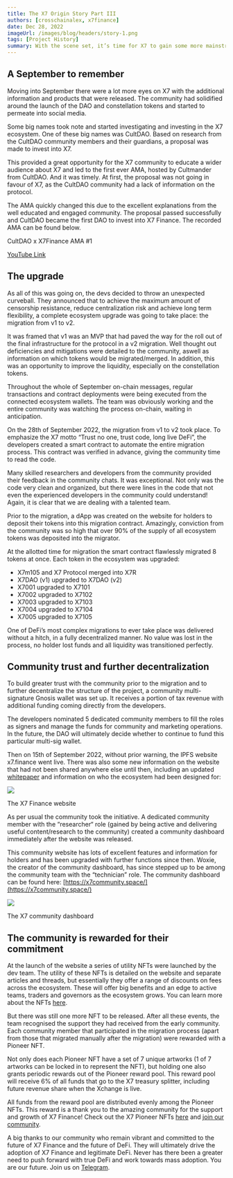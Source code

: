 ```yaml
---
title: The X7 Origin Story Part III
authors: [crosschainalex, x7finance]
date: Dec 28, 2022
imageUrl: /images/blog/headers/story-1.png
tags: [Project History]
summary: With the scene set, it’s time for X7 to gain some more mainstream attention within the DeFi space, for the devs to flex their technical skills and time to prepare for the launch of the Xchange and leveraged liquidity loan platform.
---
```


## A September to remember

Moving into September there were a lot more eyes on X7 with the additional information and products that were released. The community had solidified around the launch of the DAO and constellation tokens and started to permeate into social media.

Some big names took note and started investigating and investing in the X7 ecosystem. One of these big names was CultDAO. Based on research from the CultDAO community members and their guardians, a proposal was made to invest into X7.

This provided a great opportunity for the X7 community to educate a wider audience about X7 and led to the first ever AMA, hosted by Cultmander from CultDAO. And it was timely. At first, the proposal was not going in favour of X7, as the CultDAO community had a lack of information on the protocol.

The AMA quickly changed this due to the excellent explanations from the well educated and engaged community. The proposal passed successfully and CultDAO became the first DAO to invest into X7 Finance. The recorded AMA can be found below.

CultDAO x X7Finance AMA #1

[YouTube Link](https://www.youtube.com/watch?v=5WuagGqpB2U)

## The upgrade

As all of this was going on, the devs decided to throw an unexpected curveball. They announced that to achieve the maximum amount of censorship resistance, reduce centralization risk and achieve long term flexibility, a complete ecosystem upgrade was going to take place: the migration from v1 to v2.

It was framed that v1 was an MVP that had paved the way for the roll out of the final infrastructure for the protocol in a v2 migration. Well thought out deficiencies and mitigations were detailed to the community, aswell as information on which tokens would be migrated/merged. In addition, this was an opportunity to improve the liquidity, especially on the constellation tokens.

Throughout the whole of September on-chain messages, regular transactions and contract deployments were being executed from the connected ecosystem wallets. The team was obviously working and the entire community was watching the process on-chain, waiting in anticipation.

On the 28th of September 2022, the migration from v1 to v2 took place. To emphasize the X7 motto “Trust no one, trust code, long live DeFi”, the developers created a smart contract to automate the entire migration process. This contract was verified in advance, giving the community time to read the code.

Many skilled researchers and developers from the community provided their feedback in the community chats. It was exceptional. Not only was the code very clean and organized, but there were lines in the code that not even the experienced developers in the community could understand! Again, it is clear that we are dealing with a talented team.

Prior to the migration, a dApp was created on the website for holders to deposit their tokens into this migration contract. Amazingly, conviction from the community was so high that over 90% of the supply of all ecosystem tokens was deposited into the migrator.

At the allotted time for migration the smart contract flawlessly migrated 8 tokens at once. Each token in the ecosystem was upgraded:

- X7m105 and X7 Protocol merged into X7R
- X7DAO (v1) upgraded to X7DAO (v2)
- X7001 upgraded to X7101
- X7002 upgraded to X7102
- X7003 upgraded to X7103
- X7004 upgraded to X7104
- X7005 upgraded to X7105

One of DeFi’s most complex migrations to ever take place was delivered without a hitch, in a fully decentralized manner. No value was lost in the process, no holder lost funds and all liquidity was transitioned perfectly.

## Community trust and further decentralization

To build greater trust with the community prior to the migration and to further decentralize the structure of the project, a community multi-signature Gnosis wallet was set up. It receives a portion of tax revenue with additional funding coming directly from the developers.

The developers nominated 5 dedicated community members to fill the roles as signers and manage the funds for community and marketing operations. In the future, the DAO will ultimately decide whether to continue to fund this particular multi-sig wallet.

Then on 15th of September 2022, without prior warning, the IPFS website x7.finance went live. There was also some new information on the website that had not been shared anywhere else until then, including an updated [whitepaper](https://x7.finance/wp/v1_1_0/X7FinanceWhitepaper.pdf) and information on who the ecosystem had been designed for:

![](https://assets.x7finance.org/images/blog/posts/the-x7-origin-story-part-iii/1.png)

The X7 Finance website

As per usual the community took the initiative. A dedicated community member with the “researcher“ role (gained by being active and delivering useful content/research to the community) created a community dashboard immediately after the website was released.

This community website has lots of excellent features and information for holders and has been upgraded with further functions since then. Woxie, the creator of the community dashboard, has since stepped up to be among the community team with the “technician” role. The community dashboard can be found here: [https://x7community.space/](https://x7community.space/)

![](https://assets.x7finance.org/images/blog/posts/the-x7-origin-story-part-iii/2.png)

The X7 community dashboard

## The community is rewarded for their commitment

At the launch of the website a series of utility NFTs were launched by the dev team. The utility of these NFTs is detailed on the website and separate articles and threads, but essentially they offer a range of discounts on fees across the ecosystem. These will offer big benefits and an edge to active teams, traders and governors as the ecosystem grows. You can learn more about the NFTs [here](https://x7.finance/x/nft/mint).

But there was still one more NFT to be released. After all these events, the team recognised the support they had received from the early community. Each community member that participated in the migration process (apart from those that migrated manually after the migration) were rewarded with a Pioneer NFT.

Not only does each Pioneer NFT have a set of 7 unique artworks (1 of 7 artworks can be locked in to represent the NFT), but holding one also grants periodic rewards out of the Pioneer reward pool. This reward pool will receive 6% of all funds that go to the X7 treasury splitter, including future revenue share when the Xchange is live.

All funds from the reward pool are distributed evenly among the Pioneer NFTs. This reward is a thank you to the amazing community for the support and growth of X7 Finance! Check out the X7 Pioneer NFTs [here](https://opensea.io/collection/x7-pioneer) and [join our community](https://t.me/x7m105portal).

A big thanks to our community who remain vibrant and committed to the future of X7 Finance and the future of DeFi. They will ultimately drive the adoption of X7 Finance and legitimate DeFi. Never has there been a greater need to push forward with true DeFi and work towards mass adoption. You are our future. Join us on [Telegram](https://t.me/X7m105portal).

